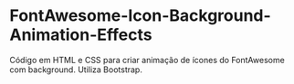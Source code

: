# FontAwesome-Icon-Background-Animation-Effects
Código em HTML e CSS para criar animação de ícones do FontAwesome com background. Utiliza Bootstrap.
